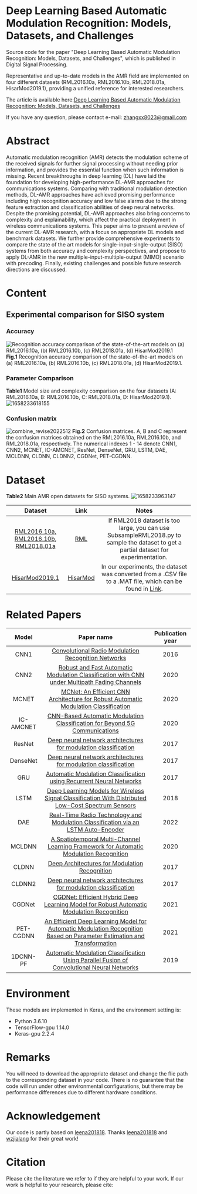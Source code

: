 # Deep Learning Based Automatic Modulation Recognition: Models, Datasets, and Challenges
Source code for the paper "Deep Learning Based Automatic Modulation Recognition: Models, Datasets, and Challenges", which is published in Digital Signal Processing.

Representative and up-to-date models in the AMR field are implemented on four different datasets (RML2016.10a, RML2016.10b, RML2018.01a, HisarMod2019.1), providing a unified reference for interested researchers.

The article is available here:[Deep Learning Based Automatic Modulation Recognition: Models, Datasets, and Challenges]()

If you have any question, please contact e-mail: zhangxx8023@gmail.com

# Abstract
Automatic modulation recognition (AMR) detects the modulation scheme of the received signals for further signal processing without needing prior information, and provides the essential function when such information is missing. Recent breakthroughs in deep learning (DL) have laid the foundation for developing high-performance DL-AMR approaches for communications systems. Comparing with traditional modulation detection methods, DL-AMR approaches have achieved promising performance including high recognition accuracy and low false alarms due to the strong feature extraction and classification abilities of deep neural networks. Despite the
promising potential, DL-AMR approaches also bring concerns to complexity and explainability, which affect the practical deployment in wireless communications systems. This paper aims
to present a review of the current DL-AMR research, with a focus on appropriate DL models and benchmark datasets. We further provide comprehensive experiments to compare the state of
the art models for single-input-single-output (SISO) systems from both accuracy and complexity perspectives, and propose to apply DL-AMR in the new multiple-input-multiple-output (MIMO)
scenario with precoding. Finally, existing challenges and possible future research directions are discussed.

# Content
## Experimental comparison for SISO system
### Accuracy

![Recognition accuracy comparison of the state-of-the-art models on (a) RML2016.10a, (b) RML2016.10b, (c) RML2018.01a, (d) HisarMod2019.1](https://user-images.githubusercontent.com/56213845/179749467-e08a9561-aec5-4741-8e72-1ae8b026638e.png)
**Fig.1** Recognition accuracy comparison of the state-of-the-art models on (a) RML2016.10a, (b) RML2016.10b, (c) RML2018.01a, (d) HisarMod2019.1.

### Parameter Comparison
**Table1** Model size and complexity comparison on the four datasets (A: RML2016.10a, B: RML2016.10b, C: RML2018.01a, D: HisarMod2019.1).
![1658233618155](https://user-images.githubusercontent.com/56213845/179749943-6b74c23d-dbff-4aef-9d4d-e0f3c8eb7993.png)

### Confusion matrix
![combine_revise2022512](https://user-images.githubusercontent.com/56213845/179750124-235922ad-f4e6-457f-937a-7b3466d921d9.png)
**Fig.2** Confusion matrices. A, B and C represent the confusion matrices obtained on the RML2016.10a, RML2016.10b, and RML2018.01a, respectively. The numerical indexes 1 - 14 denote CNN1, CNN2, MCNET, IC-AMCNET, ResNet, DenseNet, GRU, LSTM, DAE, MCLDNN, CLDNN, CLDNN2, CGDNet, PET-CGDNN.

# Dataset

**Table2** Main AMR open datasets for SISO systems.
![1658233963147](https://user-images.githubusercontent.com/56213845/179750964-f49c2657-3348-48b2-86bc-dd3855b56378.png)

| Dataset | Link |Notes |
| :-----:| :----: | :----: |
| [RML2016.10a, RML2016.10b](https://pubs.gnuradio.org/index.php/grcon/article/view/11), [RML2018.01a](https://ieeexplore.ieee.org/abstract/document/8267032)| [RML](http://radioml.com) | If RML2018 dataset is too large, you can use SubsampleRML2018.py to sample the dataset to get a partial dataset for experimentation. |
| [HisarMod2019.1](https://ieeexplore.ieee.org/abstract/document/9128408) | [HisarMod](http://dx.doi.org/10.21227/8k12-2g70) | In our experiments, the dataset was converted from a .CSV file to a .MAT file, which can be found in [Link]().|


# Related Papers
| Model | Paper name | Publication year |
| :-----:| :----: | :----: |
| CNN1| [Convolutional Radio Modulation Recognition Networks](https://link.springer.com/chapter/10.1007/978-3-319-44188-7_16) | 2016  |
|CNN2| [Robust and Fast Automatic Modulation Classification with CNN under Multipath Fading Channels](https://ieeexplore.ieee.org/abstract/document/9128408)  | 2020   |
|MCNET| [MCNet: An Efficient CNN Architecture for Robust Automatic Modulation Classification](https://ieeexplore.ieee.org/abstract/document/8963964)  |  2020  |
|IC-AMCNET| [CNN-Based Automatic Modulation Classification for Beyond 5G Communications](https://ieeexplore.ieee.org/abstract/document/8977561) | 2020   |
|ResNet|[Deep neural network architectures for modulation classification](https://ieeexplore.ieee.org/abstract/document/8335483)   |  2017  |
|DenseNet|[Deep neural network architectures for modulation classification](https://ieeexplore.ieee.org/abstract/document/8335483)    |  2017  |
|GRU| [Automatic Modulation Classification using Recurrent Neural Networks](https://ieeexplore.ieee.org/abstract/document/8322633)  | 2017   |
|LSTM|[Deep Learning Models for Wireless Signal Classification With Distributed Low-Cost Spectrum Sensors](https://ieeexplore.ieee.org/abstract/document/8357902)  |   2018 |
|DAE|[Real-Time Radio Technology and Modulation Classification via an LSTM Auto-Encoder](https://ieeexplore.ieee.org/abstract/document/9487492)   | 2022   |
|MCLDNN| [A Spatiotemporal Multi-Channel Learning Framework for Automatic Modulation Recognition](https://ieeexplore.ieee.org/abstract/document/9106397)  | 2020   |
|CLDNN|[Deep Architectures for Modulation Recognition](https://ieeexplore.ieee.org/abstract/document/7920754) |2017    |
|CLDNN2|[Deep neural network architectures for modulation classification](https://ieeexplore.ieee.org/abstract/document/8335483)    |  2017  |
|CGDNet| [CGDNet: Efficient Hybrid Deep Learning Model for Robust Automatic Modulation Recognition](https://ieeexplore.ieee.org/abstract/document/9349627)  | 2021   |
|PET-CGDNN|[An Efficient Deep Learning Model for Automatic Modulation Recognition Based on Parameter Estimation and Transformation](https://ieeexplore.ieee.org/abstract/document/9507514)|2021    |
|1DCNN-PF|[Automatic Modulation Classification Using Parallel Fusion of Convolutional Neural Networks](https://scholar.google.com/scholar?hl=en&as_sdt=0%2C5&q=Automatic+Modulation+Classification+Using+Parallel+Fusion+of+Convolutional+Neural+Networks&btnG=)   | 2019   |

# Environment
These models are implemented in Keras, and the environment setting is:
* Python 3.6.10
* TensorFlow-gpu 1.14.0
* Keras-gpu 2.2.4

# Remarks
You will need to download the appropriate dataset and change the flie path to the corresponding dataset in your code. There is no guarantee that the code will run under other environmental configurations, but there may be performance differences due to different hardware conditions.

# Acknowledgement
Our code is partly based on [leena201818](https://github.com/leena201818). Thanks [leena201818](https://github.com/leena201818) and [wzjialang](https://github.com/wzjialang/MCLDNN#introduction) for their great work!

# Citation
Please cite the literature we refer to if they are helpful to your work.
If our work is helpful to your research, please cite:
